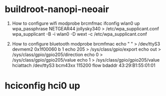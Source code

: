 # buildroot-nanopi-neoair
1. How to configure wifi
modprobe brcmfmac
ifconfig wlan0 up
wpa_passphrase NETGEAR44 jollysky340 > /etc/wpa_supplicant.conf
wpa_supplicant -B -i wlan0 -D wext -c /etc/wpa_supplicant.conf

2. How to configure bluetooth
modprobe brcmfmac
echo " " > /dev/ttyS3
devmem2 0x1f00060 b 1
echo 205 > /sys/class/gpio/export
echo out > /sys/class/gpio/gpio205/direction
echo 0 > /sys/class/gpio/gpio205/value
echo 1 > /sys/class/gpio/gpio205/value
hciattach /dev/ttyS3 bcm43xx 115200 flow bdaddr 43:29:B1:55:01:01
# hciconfig hci0 up

